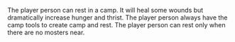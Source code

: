 The player person can rest in a camp. It will heal some wounds but dramatically increase hunger and thrist. The player person always have the camp tools to create camp and rest. The player person can rest only when there are no mosters near.
